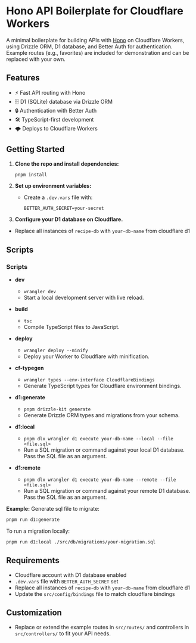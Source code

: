 # Hono API Boilerplate for Cloudflare Workers

A minimal boilerplate for building APIs with [Hono](https://hono.dev/) on Cloudflare Workers, using Drizzle ORM, D1 database, and Better Auth for authentication. Example routes (e.g., favorites) are included for demonstration and can be replaced with your own.

## Features

- ⚡️ Fast API routing with Hono
- 🗄️ D1 (SQLite) database via Drizzle ORM
- 🔒 Authentication with Better Auth
- 🛠️ TypeScript-first development
- 🌩️ Deploys to Cloudflare Workers

## Getting Started

1. **Clone the repo and install dependencies:**
   ```sh
   pnpm install
   ```

2. **Set up environment variables:**
   - Create a `.dev.vars` file with:
     ```
     BETTER_AUTH_SECRET=your-secret
     ```

3. **Configure your D1 database on Cloudflare.**
  - Replace all instances of `recipe-db` with `your-db-name` from cloudflare d1

## Scripts

### Scripts

- **dev**
  - `wrangler dev`
  - Start a local development server with live reload.

- **build**
  - `tsc`
  - Compile TypeScript files to JavaScript.

- **deploy**
  - `wrangler deploy --minify`
  - Deploy your Worker to Cloudflare with minification.

- **cf-typegen**
  - `wrangler types --env-interface CloudflareBindings`
  - Generate TypeScript types for Cloudflare environment bindings.

- **d1:generate**
  - `pnpm drizzle-kit generate`
  - Generate Drizzle ORM types and migrations from your schema.

- **d1:local**
  - `pnpm dlx wrangler d1 execute your-db-name --local --file <file.sql>`
  - Run a SQL migration or command against your local D1 database. Pass the SQL file as an argument.

- **d1:remote**
  - `pnpm dlx wrangler d1 execute your-db-name --remote --file <file.sql>`
  - Run a SQL migration or command against your remote D1 database. Pass the SQL file as an argument.

**Example:**
Generate sql file to migrate:
```sh
pnpm run d1:generate
```

To run a migration locally:

```sh
pnpm run d1:local ./src/db/migrations/your-migration.sql
```

## Requirements

- Cloudflare account with D1 database enabled
- `.dev.vars` file with `BETTER_AUTH_SECRET` set
- Replace all instances of `recipe-db` with `your-db-name` from cloudflare d1
- Update the `src/config/bindings` file to match cloudflare bindings

## Customization

- Replace or extend the example routes in `src/routes/` and controllers in `src/controllers/` to fit your API needs.
